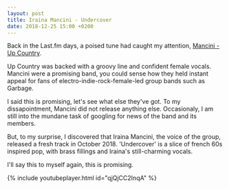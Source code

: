 ```yaml
---
layout: post
title: Iraina Mancini - Undercover
date: 2018-12-25 15:00 +0200
---
```


Back in the Last.fm days, a poised tune had caught my attention, [Mancini - Up Country](https://www.youtube.com/watch?v=9fbf5vhiH_c).

Up Country was backed with a groovy line and confident female vocals. Mancini were a promising band, you could sense how they held instant appeal for fans of electro-indie-rock-female-led group bands such as Garbage.

I said this is promising, let's see what else they've got. To my dissapointment, Mancini did not release anything else. Occasionaly, I am still into the mundane task of googling for news of the band and its members.

But, to my surprise, I discovered that Iraina Mancini, the voice of the group, released a fresh track in October 2018. 'Undercover' is a slice of french 60s inspired pop, with brass fillings and Iraina's still-charming vocals.

I'll say this to myself again, this is promising.

{% include youtubeplayer.html id="qjQjCC2InqA" %}
